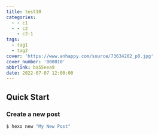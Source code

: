```yaml
---
title: test10
categories:
  - - c1
  - - c2
    - c2-1
tags:
  - tag1
  - tag2
cover: 'https://www.anhappy.com/source/73634202_p0.jpg'
cover_number: '000010'
abbrlink: ba55eea9
date: 2022-07-07 12:00:00
---
```

## Quick Start

### Create a new post

``` bash
$ hexo new "My New Post"
```
